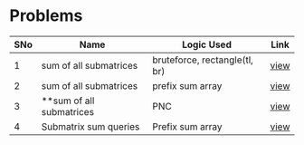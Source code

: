 # Problems

SNo | Name | Logic Used | Link |
----|------|------------|------|
1 | sum of all submatrices | bruteforce, rectangle(tl, br) | [view](submatrices_sum_bruteforce.cpp) 
2 | sum of all submatrices | prefix sum array | [view](submatrices_sum_prefix_matrix.cpp)
3 | **sum of all submatrices | PNC | [view](submatrices_sum_PNC.cpp)
4 | Submatrix sum queries | Prefix sum array | [view](sum_queries.cpp)